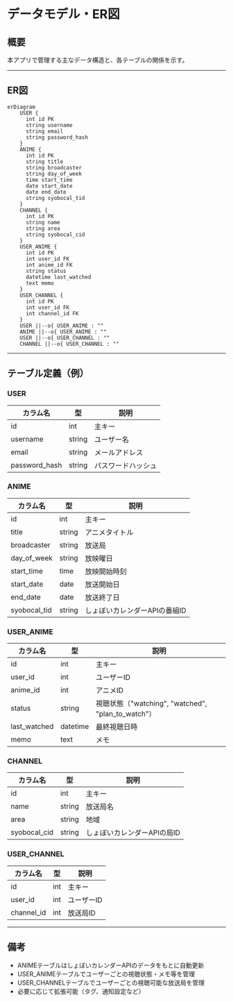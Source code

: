 # データモデル・ER図

## 概要
本アプリで管理する主なデータ構造と、各テーブルの関係を示す。

---

## ER図

```mermaid
erDiagram
    USER {
      int id PK
      string username
      string email
      string password_hash
    }
    ANIME {
      int id PK
      string title
      string broadcaster
      string day_of_week
      time start_time
      date start_date
      date end_date
      string syobocal_tid
    }
    CHANNEL {
      int id PK
      string name
      string area
      string syobocal_cid
    }
    USER_ANIME {
      int id PK
      int user_id FK
      int anime_id FK
      string status
      datetime last_watched
      text memo
    }
    USER_CHANNEL {
      int id PK
      int user_id FK
      int channel_id FK
    }
    USER ||--o{ USER_ANIME : ""
    ANIME ||--o{ USER_ANIME : ""
    USER ||--o{ USER_CHANNEL : ""
    CHANNEL ||--o{ USER_CHANNEL : ""
```

---

## テーブル定義（例）

### USER
| カラム名        | 型         | 説明           |
|----------------|------------|----------------|
| id             | int        | 主キー         |
| username       | string     | ユーザー名     |
| email          | string     | メールアドレス |
| password_hash  | string     | パスワードハッシュ |

### ANIME
| カラム名        | 型         | 説明           |
|----------------|------------|----------------|
| id             | int        | 主キー         |
| title          | string     | アニメタイトル |
| broadcaster    | string     | 放送局         |
| day_of_week    | string     | 放映曜日       |
| start_time     | time       | 放映開始時刻   |
| start_date     | date       | 放送開始日     |
| end_date       | date       | 放送終了日     |
| syobocal_tid   | string     | しょぼいカレンダーAPIの番組ID |

### USER_ANIME
| カラム名        | 型         | 説明           |
|----------------|------------|----------------|
| id             | int        | 主キー         |
| user_id        | int        | ユーザーID     |
| anime_id       | int        | アニメID       |
| status         | string     | 視聴状態（"watching", "watched", "plan_to_watch"）|
| last_watched   | datetime   | 最終視聴日時   |
| memo           | text       | メモ           |

### CHANNEL
| カラム名        | 型         | 説明           |
|----------------|------------|----------------|
| id             | int        | 主キー         |
| name           | string     | 放送局名       |
| area           | string     | 地域           |
| syobocal_cid   | string     | しょぼいカレンダーAPIの局ID |

### USER_CHANNEL
| カラム名        | 型         | 説明           |
|----------------|------------|----------------|
| id             | int        | 主キー         |
| user_id        | int        | ユーザーID     |
| channel_id     | int        | 放送局ID       |

---

## 備考
- ANIMEテーブルはしょぼいカレンダーAPIのデータをもとに自動更新
- USER_ANIMEテーブルでユーザーごとの視聴状態・メモ等を管理
- USER_CHANNELテーブルでユーザーごとの視聴可能な放送局を管理
- 必要に応じて拡張可能（タグ、通知設定など）
